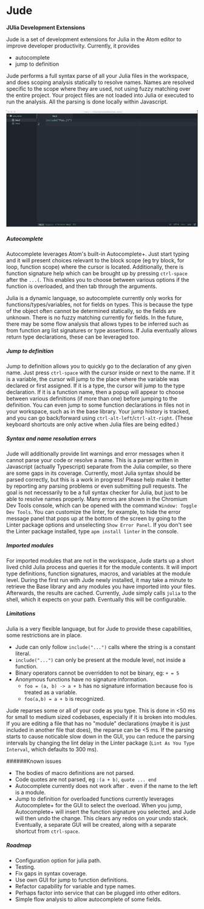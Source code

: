 # Jude

**JUlia Development Extensions**

Jude is a set of development extensions for Julia in the Atom editor to improve developer productivity. Currently, it provides 

* autocomplete 
* jump to definition

Jude performs a full syntax parse of all your Julia files in the workspace, and does scoping analysis statically to resolve names. Names are resolved specific to the scope where they are used, not using fuzzy matching over the entire project. Your project files are not loaded into Julia or executed to run the analysis. All the parsing is done locally within Javascript. 

![Jude demo gif](https://raw.githubusercontent.com/jamesdanged/Jude/master/img/JudeDemo.gif)

##### Autocomplete
Autocomplete leverages Atom's built-in Autocomplete+. Just start typing and it will present choices relevant to the block scope (eg try block, for loop, function scope) where the cursor is located. Additionally, there is function signature help which can be brought up by pressing `ctrl-space` after the `...(`. This enables you to choose between various options if the function is overloaded, and then tab through the arguments. 

Julia is a dynamic language, so autocomplete currently only works for functions/types/variables, not for fields on types. This is because the type of the object often cannot be determined statically, so the fields are unknown. There is no fuzzy matching currently for fields. In the future, there may be some flow analysis that allows types to be inferred such as from function arg list signatures or type assertions. If Julia eventually allows return type declarations, these can be leveraged too.

##### Jump to definition
Jump to definition allows you to quickly go to the declaration of any given name. Just press `ctrl-space` with the cursor inside or next to the name. If it is a variable, the cursor will jump to the place where the variable was declared or first assigned. If it is a type, the cursor will jump to the type declaration. If it is a function name, then a popup will appear to choose between various definitions (if more than one) before jumping to the definition. You can even jump to some function declarations in files not in your workspace, such as in the base library. Your jump history is tracked, and you can go back/forward using `ctrl-alt-left`/`ctrl-alt-right`. (These keyboard shortcuts are only active when Julia files are being edited.)

##### Syntax and name resolution errors
Jude will additionally provide lint warnings and error messages when it cannot parse your code or resolve a name. This is a parser written in Javascript (actually Typescript) separate from the Julia compiler, so there are some gaps in its coverage. Currently, most Julia syntax should be parsed correctly, but this is a work in progress! Please help make it better by reporting any parsing problems or even submitting pull requests. The goal is not necessarily to be a full syntax checker for Julia, but just to be able to resolve names properly. Many errors are shown in the Chromium Dev Tools console, which can be opened with the command `Window: Toggle Dev Tools`. You can customize the linter, for example, to hide the error message panel that pops up at the bottom of the screen by going to the Linter package options and unselecting `Show Error Panel`. If you don't see the Linter package installed, type `apm install linter` in the console.

##### Imported modules
For imported modules that are not in the workspace, Jude starts up a short lived child Julia process and queries it for the module contents. It will import type definitions, function signatures, macros, and variables at the module level. During the first run with Jude newly installed, it may take a minute to retrieve the Base library and any modules you have imported into your files. Afterwards, the results are cached. Currently, Jude simply calls `julia` to the shell, which it expects on your path. Eventually this will be configurable.

##### Limitations
Julia is a very flexible language, but for Jude to provide these capabilities, some restrictions are in place. 

* Jude can only follow `include("...")` calls where the string is a constant literal.
* `include("...")` can only be present at the module level, not inside a function.
* Binary operators cannot be overridden to not be binary, eg: `+ = 5`
* Anonymous functions have no signature information. 
  * `foo = (a, b) -> a + b` has no signature information because foo is treated as a variable.
  * `foo(a,b) = a + b` is recognized.

Jude reparses some or all of your code as you type. This is done in <50 ms for small to medium sized codebases, especially if it is broken into modules. If you are editing a file that has no "module" declarations (maybe it is just included in another file that does), the reparse can be <5 ms. If the parsing starts to cause noticable slow down in the GUI, you can reduce the parsing intervals by changing the lint delay in the Linter package (`Lint As You Type Interval`, which defaults to 300 ms).

######Known issues

* The bodies of macro definitions are not parsed.
* Code quotes are not parsed, eg `:(a + b)`, `quote ... end`
* Autocomplete currently does not work after `.` even if the name to the left is a module.
* Jump to definition for overloaded functions currently leverages Autocomplete+ for the GUI to select the overload. When you jump, Autocomplete+ will insert the function signature you selected, and Jude will then undo the change. This clears any redos on your undo stack. Eventually, a separate GUI will be created, along with a separate shortcut from `ctrl-space`. 

##### Roadmap
* Configuration option for julia path.
* Testing. 
* Fix gaps in syntax coverage.
* Use own GUI for jump to function definitions.
* Refactor capability for variable and type names.
* Perhaps factor into service that can be plugged into other editors.
* Simple flow analysis to allow autocomplete of some fields.



